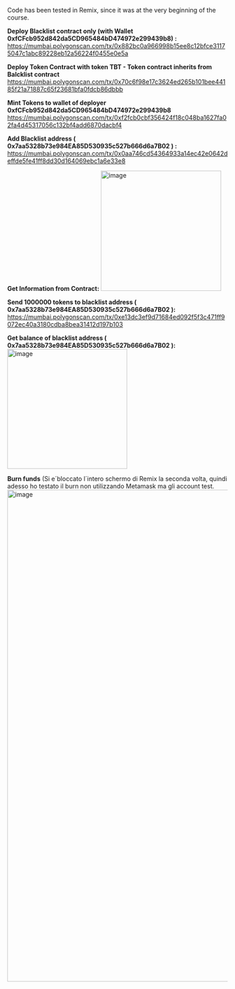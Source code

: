 Code has been tested in Remix, since it was at the very beginning of the course.

**Deploy Blacklist contract only (with Wallet 0xfCFcb952d842da5CD965484bD474972e299439b8) :**
https://mumbai.polygonscan.com/tx/0x882bc0a966998b15ee8c12bfce31175047c1abc89228eb12a56224f0455e0e5a



**Deploy Token Contract with token TBT - Token contract inherits from Balcklist contract**
https://mumbai.polygonscan.com/tx/0x70c6f98e17c3624ed265b101bee44185f21a71887c65f23681bfa0fdcb86dbbb

**Mint Tokens to wallet of deployer 0xfCFcb952d842da5CD965484bD474972e299439b8**
https://mumbai.polygonscan.com/tx/0xf2fcb0cbf356424f18c048ba1627fa02fa4d45317056c132bf4add6870dacbf4

**Add Blacklist address ( 0x7aa5328b73e984EA85D530935c527b666d6a7B02 ) :** 
https://mumbai.polygonscan.com/tx/0x0aa746cd54364933a14ec42e0642deffde5fe41ff8dd30d164069ebc1a6e33e8

**Get Information from Contract:**
<img width="275" alt="image" src="https://github.com/crypto12345678910/Homework-1_BlacklistToken/assets/143939441/cb315cf3-9c14-4995-8c85-7c208bec7982">

**Send 1000000 tokens to blacklist address ( 0x7aa5328b73e984EA85D530935c527b666d6a7B02 ):**
https://mumbai.polygonscan.com/tx/0xe13dc3ef9d71684ed092f5f3c471ff9072ec40a3180cdba8bea31412d197b103

**Get balance of blacklist address ( 0x7aa5328b73e984EA85D530935c527b666d6a7B02 ):**
<img width="274" alt="image" src="https://github.com/crypto12345678910/Homework-1_BlacklistToken/assets/143939441/d85074f8-630a-4da8-8c06-e5f4969f6011">

**Burn funds** (Si e´bloccato l´intero schermo di Remix la seconda volta, quindi adesso ho testato il burn non utilizzando Metamask ma gli account test.
<img width="1125" alt="image" src="https://github.com/crypto12345678910/Homework-1_BlacklistToken/assets/143939441/cd396897-931c-43ce-bac9-e451918a9d6d">

